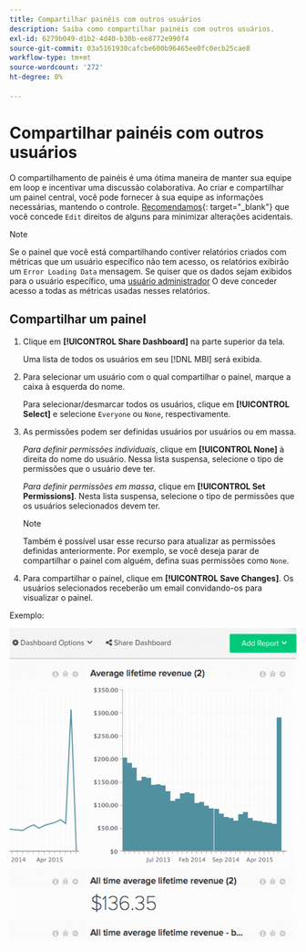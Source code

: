 ```yaml
---
title: Compartilhar painéis com outros usuários
description: Saiba como compartilhar painéis com outros usuários.
exl-id: 6279b049-d1b2-4d40-b30b-ee8772e990f4
source-git-commit: 03a5161930cafcbe600b96465ee0fc0ecb25cae8
workflow-type: tm+mt
source-wordcount: '272'
ht-degree: 0%

---
```


# Compartilhar painéis com outros usuários

O compartilhamento de painéis é uma ótima maneira de manter sua equipe em loop e incentivar uma discussão colaborativa. Ao criar e compartilhar um painel central, você pode fornecer à sua equipe as informações necessárias, mantendo o controle. [Recomendamos](../../best-practices/share-dashboard-best-practice.md){: target=&quot;_blank&quot;} que você concede `Edit` direitos de alguns para minimizar alterações acidentais.

>[!NOTE]
>
>Se o painel que você está compartilhando contiver relatórios criados com métricas que um usuário específico não tem acesso, os relatórios exibirão um `Error Loading Data` mensagem. Se quiser que os dados sejam exibidos para o usuário específico, uma [usuário administrador](../../administrator/user-management/user-management.md) O deve conceder acesso a todas as métricas usadas nesses relatórios.

## Compartilhar um painel

1. Clique em **[!UICONTROL Share Dashboard]** na parte superior da tela.

   Uma lista de todos os usuários em seu [!DNL MBI] será exibida.

1. Para selecionar um usuário com o qual compartilhar o painel, marque a caixa à esquerda do nome.

   Para selecionar/desmarcar todos os usuários, clique em **[!UICONTROL Select]** e selecione `Everyone` ou `None`, respectivamente.

1. As permissões podem ser definidas usuários por usuários ou em massa.

   *Para definir permissões individuais*, clique em **[!UICONTROL None]** à direita do nome do usuário. Nessa lista suspensa, selecione o tipo de permissões que o usuário deve ter.

   *Para definir permissões em massa*, clique em **[!UICONTROL Set Permissions]**. Nesta lista suspensa, selecione o tipo de permissões que os usuários selecionados devem ter.

   >[!NOTE]
   >
   >Também é possível usar esse recurso para atualizar as permissões definidas anteriormente. Por exemplo, se você deseja parar de compartilhar o painel com alguém, defina suas permissões como `None`.

1. Para compartilhar o painel, clique em **[!UICONTROL Save Changes]**. Os usuários selecionados receberão um email convidando-os para visualizar o painel.

Exemplo:

![compartilhar painel](../../assets/Share_Dashboards.gif)
